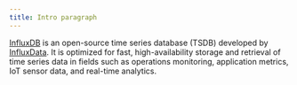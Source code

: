 ```yaml
---
title: Intro paragraph
---
```


[InfluxDB](https://www.influxdata.com/products/) is an open-source time series database (TSDB) developed by [InfluxData](https://www.influxdata.com/). It is optimized for fast, high-availability storage and retrieval of time series data in fields such as operations monitoring, application metrics, IoT sensor data, and real-time analytics.
